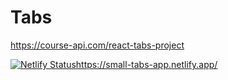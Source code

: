 # Tabs 

https://course-api.com/react-tabs-project 


[![Netlify Status](https://api.netlify.com/api/v1/badges/f7a04b82-00aa-43ff-9ebc-c53cf5346cf0/deploy-status)](https://app.netlify.com/sites/small-tabs-app/deploys)https://small-tabs-app.netlify.app/ 